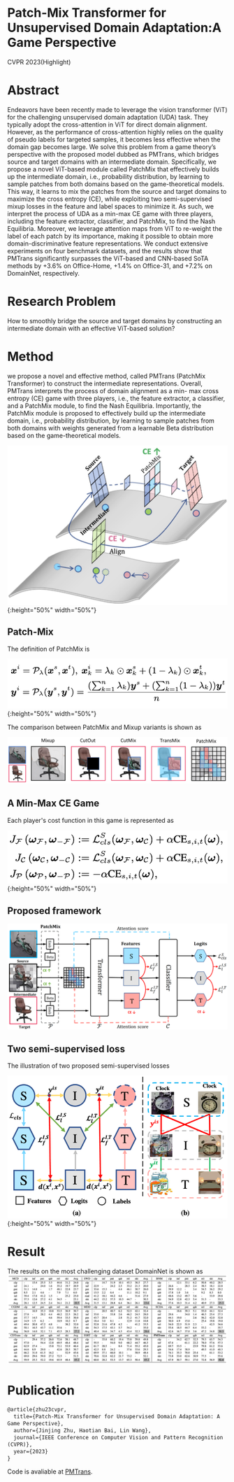 
# Patch-Mix Transformer for Unsupervised Domain Adaptation:A Game Perspective
CVPR 2023(Highlight)

# Abstract

Endeavors have been recently made to leverage the vision transformer (ViT) for the challenging unsupervised domain adaptation (UDA) task. They typically adopt the cross-attention in ViT for direct domain alignment. However, as the performance of cross-attention highly relies on the quality of pseudo labels for targeted samples, it becomes less effective when the domain gap becomes large. We solve this problem from a game theory’s perspective with the proposed model dubbed as PMTrans, which bridges source and target domains with an intermediate domain. Specifically, we propose a novel ViT-based module called PatchMix that effectively builds up the intermediate domain, i.e., probability distribution, by learning to sample patches from both domains based on the game-theoretical models. This way, it learns to mix the patches from the source and target domains to maximize the cross entropy (CE), while exploiting two semi-supervised mixup losses in the feature and label spaces to minimize it. As such, we interpret the process of UDA as a min-max CE game with three players, including the feature extractor, classifier, and PatchMix, to find the Nash Equilibria. Moreover, we leverage attention maps from ViT to re-weight the label of each patch by its importance, making it possible to obtain more domain-discriminative feature representations. We conduct extensive experiments on four benchmark datasets, and the results show that PMTrans significantly surpasses the ViT-based and CNN-based SoTA methods by +3.6% on Office-Home, +1.4% on Office-31, and +7.2% on DomainNet, respectively.

# Research Problem

How to smoothly bridge the source and target domains by constructing an intermediate domain with an effective ViT-based solution? 

# Method

we propose a novel and effective method, called PMTrans (PatchMix Transformer) to construct the intermediate representations. Overall, PMTrans interprets the process of domain alignment as a min- max cross entropy (CE) game with three players, i.e., the feature extractor, a classifier, and a PatchMix module, to find the Nash Equilibria. Importantly, the PatchMix module is proposed to effectively build up the intermediate domain, i.e., probability distribution, by learning to sample patches from both domains with weights generated from a learnable Beta distribution based on the game-theoretical models.

![image](https://github.com/VLIS2022/VLIS2022.github.io/blob/main/cvpr23/PMTrans/pm_1.jpg){:height="50%" width="50%"}

## Patch-Mix

The definition of PatchMix is

![image](https://github.com/VLIS2022/VLIS2022.github.io/blob/main/cvpr23/PMTrans/pm_6.png){:height="50%" width="50%"}

The comparison between PatchMix and Mixup variants is shown as

![image](https://github.com/VLIS2022/VLIS2022.github.io/blob/main/cvpr23/PMTrans/pm_7.png)

## A Min-Max CE Game
Each player's cost function in this game is represented as

![image](https://github.com/VLIS2022/VLIS2022.github.io/blob/main/cvpr23/PMTrans/pm_5.png){:height="50%" width="50%"}

## Proposed framework
![image](https://github.com/VLIS2022/VLIS2022.github.io/blob/main/cvpr23/PMTrans/PM_2.png)

## Two semi-supervised loss
The illustration of two proposed semi-supervised losses

![image](https://github.com/VLIS2022/VLIS2022.github.io/blob/main/cvpr23/PMTrans/pm-3.png){:height="50%" width="50%"}

# Result
The results on the most challenging dataset DomainNet is shown as
![image](https://github.com/VLIS2022/VLIS2022.github.io/blob/main/cvpr23/PMTrans/PM-4.png)


# Publication

```
@article{zhu23cvpr,
  title={Patch-Mix Transformer for Unsupervised Domain Adaptation: A Game Perspective},
  author={Jinjing Zhu, Haotian Bai, Lin Wang},
  journal={IEEE Conference on Computer Vision and Pattern Recognition (CVPR)},
  year={2023}
}
```
Code is avaliable at [PMTrans](https://github.com/JinjingZhu/PMTrans).
